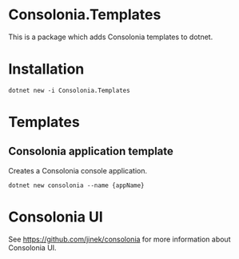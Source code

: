 
# Consolonia.Templates
This is a package which adds Consolonia templates to dotnet. 

# Installation
```
dotnet new -i Consolonia.Templates
```

# Templates

## Consolonia application template
Creates a Consolonia console application.

```
dotnet new consolonia --name {appName}
```

# Consolonia UI
See https://github.com/jinek/consolonia for more information about Consolonia UI.